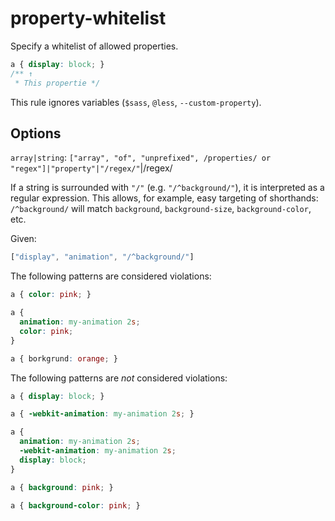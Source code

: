 # property-whitelist

Specify a whitelist of allowed properties.

```css
a { display: block; }
/** ↑
 * This propertie */
```

This rule ignores variables (`$sass`, `@less`, `--custom-property`).

## Options

`array|string`: `["array", "of", "unprefixed", /properties/ or "regex"]|"property"|"/regex/"`|/regex/

If a string is surrounded with `"/"` (e.g. `"/^background/"`), it is interpreted as a regular expression. This allows, for example, easy targeting of shorthands: `/^background/` will match `background`, `background-size`, `background-color`, etc.

Given:

```js
["display", "animation", "/^background/"]
```

The following patterns are considered violations:

```css
a { color: pink; }
```

```css
a {
  animation: my-animation 2s;
  color: pink;
}
```

```css
a { borkgrund: orange; }
```

The following patterns are *not* considered violations:

```css
a { display: block; }
```

```css
a { -webkit-animation: my-animation 2s; }
```

```css
a {
  animation: my-animation 2s;
  -webkit-animation: my-animation 2s;
  display: block;
}
```

```css
a { background: pink; }
```

```css
a { background-color: pink; }
```
